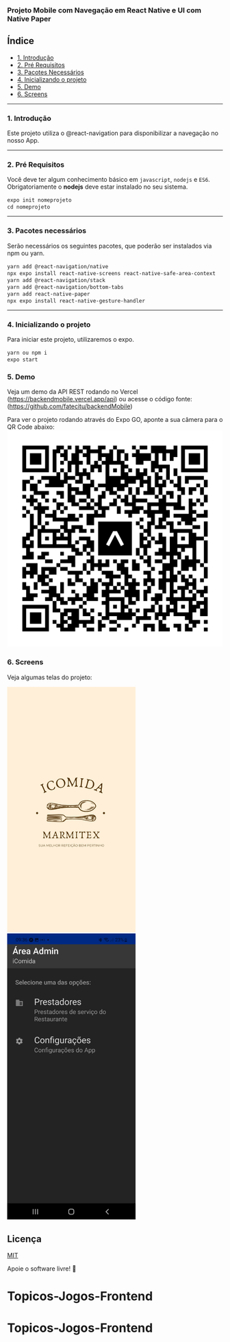 ### Projeto Mobile com Navegação em React Native e UI com Native Paper

## Índice 
   * [1. Introdução](#1-introdução) 
   * [2. Pré Requisitos](#2-pré-requisitos) 
   * [3. Pacotes Necessários](#3-pacotes-necessários)
   * [4. Inicializando o projeto](#4-inicializando-o-projeto)
   * [5. Demo](#5-demo)
   * [6. Screens](#6-screens)
----


### 1. Introdução
Este projeto utiliza o @react-navigation para disponibilizar a navegação no nosso App.


----
### 2. Pré Requisitos
Você deve ter algum conhecimento básico em `javascript`, `nodejs` e `ES6`. 
Obrigatoriamente o **nodejs** deve estar instalado no seu sistema. 

```
expo init nomeprojeto
cd nomeprojeto
```

----

### 3. Pacotes necessários

Serão necessários os seguintes pacotes, que poderão ser instalados via npm ou yarn.

```
yarn add @react-navigation/native
npx expo install react-native-screens react-native-safe-area-context
yarn add @react-navigation/stack
yarn add @react-navigation/bottom-tabs
yarn add react-native-paper
npx expo install react-native-gesture-handler
```

----

### 4. Inicializando o projeto

Para iniciar este projeto, utilizaremos o expo.


```
yarn ou npm i
expo start
```

### 5. Demo
Veja um demo da API REST rodando no Vercel
(https://backendmobile.vercel.app/api) ou acesse o código fonte: (https://github.com/fatecitu/backendMobile)

Para ver o projeto rodando através do Expo GO, aponte a sua câmera para o QR Code abaixo:
<img src="./src/img/expo-go.svg" title="QR Code do Projeto" />

### 6. Screens
Veja algumas telas do projeto:

<p align="midle">
  <img src="./src/img/splash.jpg" width="300" title="Splash Inicial" />
  <img src="./src/img/tela-inicial.jpg" width="300" title="UI Inicial onde os menus são gerados em tempo de execução"/> 
</p>


## Licença
[MIT](https://choosealicense.com/licenses/mit/)

Apoie o software livre! 🐧

# Topicos-Jogos-Frontend
# Topicos-Jogos-Frontend
